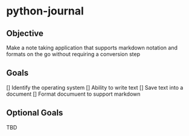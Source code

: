 # python-journal

## Objective

Make a note taking application that supports markdown notation and formats on the go without requiring a conversion step

## Goals

[] Identify the operating system
[] Ability to write text
[] Save text into a document
[] Format documuent to support markdown


## Optional Goals
TBD
